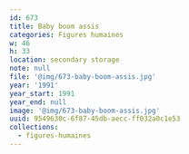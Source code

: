 ```yaml
---
id: 673
title: Baby boom assis
categories: Figures humaines
w: 46
h: 33
location: secondary storage
note: null
file: '@img/673-baby-boom-assis.jpg'
year: '1991'
year_start: 1991
year_end: null
image: '@img/673-baby-boom-assis.jpg'
uuid: 9549630c-6f87-45db-aecc-ff032a0c1e53
collections:
  - figures-humaines
---
```


